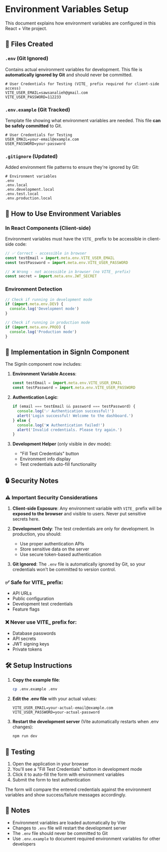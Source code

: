 # Environment Variables Setup

This document explains how environment variables are configured in this React + Vite project.

## 📁 Files Created

### `.env` (Git Ignored)
Contains actual environment variables for development. This file is **automatically ignored by Git** and should never be committed.

```env
# User Credentials for Testing (VITE_ prefix required for client-side access)
VITE_USER_EMAIL=sawsanalieh@gmail.com
VITE_USER_PASSWORD=112233
```

### `.env.example` (Git Tracked)
Template file showing what environment variables are needed. This file **can be safely committed** to Git.

```env
# User Credentials for Testing
USER_EMAIL=your-email@example.com
USER_PASSWORD=your-password
```

### `.gitignore` (Updated)
Added environment file patterns to ensure they're ignored by Git:

```gitignore
# Environment variables
.env
.env.local
.env.development.local
.env.test.local
.env.production.local
```

## 🔧 How to Use Environment Variables

### In React Components (Client-side)
Environment variables must have the `VITE_` prefix to be accessible in client-side code:

```javascript
// ✅ Correct - accessible in browser
const testEmail = import.meta.env.VITE_USER_EMAIL
const testPassword = import.meta.env.VITE_USER_PASSWORD

// ❌ Wrong - not accessible in browser (no VITE_ prefix)
const secret = import.meta.env.JWT_SECRET
```

### Environment Detection
```javascript
// Check if running in development mode
if (import.meta.env.DEV) {
  console.log('Development mode')
}

// Check if running in production mode
if (import.meta.env.PROD) {
  console.log('Production mode')
}
```

## 🚀 Implementation in SignIn Component

The SignIn component now includes:

1. **Environment Variable Access**:
   ```javascript
   const testEmail = import.meta.env.VITE_USER_EMAIL
   const testPassword = import.meta.env.VITE_USER_PASSWORD
   ```

2. **Authentication Logic**:
   ```javascript
   if (email === testEmail && password === testPassword) {
     console.log('✅ Authentication successful!')
     alert('Login successful! Welcome to the dashboard.')
   } else {
     console.log('❌ Authentication failed!')
     alert('Invalid credentials. Please try again.')
   }
   ```

3. **Development Helper** (only visible in dev mode):
   - "Fill Test Credentials" button
   - Environment info display
   - Test credentials auto-fill functionality

## 🔒 Security Notes

### ⚠️ Important Security Considerations

1. **Client-side Exposure**: Any environment variable with `VITE_` prefix will be **exposed to the browser** and visible to users. Never put sensitive secrets here.

2. **Development Only**: The test credentials are only for development. In production, you should:
   - Use proper authentication APIs
   - Store sensitive data on the server
   - Use secure token-based authentication

3. **Git Ignored**: The `.env` file is automatically ignored by Git, so your credentials won't be committed to version control.

### ✅ Safe for VITE_ prefix:
- API URLs
- Public configuration
- Development test credentials
- Feature flags

### ❌ Never use VITE_ prefix for:
- Database passwords
- API secrets
- JWT signing keys
- Private tokens

## 🛠️ Setup Instructions

1. **Copy the example file**:
   ```bash
   cp .env.example .env
   ```

2. **Edit the .env file** with your actual values:
   ```env
   VITE_USER_EMAIL=your-actual-email@example.com
   VITE_USER_PASSWORD=your-actual-password
   ```

3. **Restart the development server** (Vite automatically restarts when .env changes):
   ```bash
   npm run dev
   ```

## 🧪 Testing

1. Open the application in your browser
2. You'll see a "Fill Test Credentials" button in development mode
3. Click it to auto-fill the form with environment variables
4. Submit the form to test authentication

The form will compare the entered credentials against the environment variables and show success/failure messages accordingly.

## 📝 Notes

- Environment variables are loaded automatically by Vite
- Changes to `.env` file will restart the development server
- The `.env` file should never be committed to Git
- Use `.env.example` to document required environment variables for other developers

